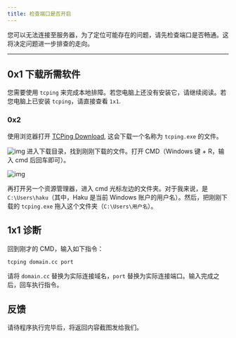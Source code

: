 ```yaml
---
title: 检查端口是否开启
---
```

您可以无法连接至服务器，为了定位可能存在的问题，请先检查端口是否畅通。这将决定问题进一步排查的走向。

---

## 0x1 下载所需软件

您需要使用 `tcping` 来完成本地排障。若您电脑上还没有安装它，请继续阅读。若您电脑上已安装 `tcping`，请直接查看 `1x1`.

### 0x2

使用浏览器打开 [TCPing Download](https://download.elifulkerson.com//files/tcping/0.39/tcping.exe), 这会下载一个名称为 `tcping.exe` 的文件。

![img](https://i.loli.net/2020/03/01/9vGVun4B8zYITe6.png)
进入下载目录，找到刚刚下载的文件。打开 CMD（Windows 键 + R，输入 cmd 后回车即可）。

![img](https://i.loli.net/2020/03/01/Dg8Wt2kTzqpGUhd.png)

再打开另一个资源管理器，进入 cmd 光标左边的文件夹。对于我来说，是 `C:\Users\haku`（其中，Haku 是当前 Windows 账户的用户名）。然后，把刚刚下载的 `tcping.exe` 拖入这个文件夹（`C:\Users\用户名`）。

## 1x1 诊断

回到刚才的 CMD，输入如下指令：

``` bash
tcping domain.cc port
```

请将 `domain.cc` 替换为实际连接域名，`port` 替换为实际连接端口。输入完成之后，回车执行指令。

## 反馈

请待程序执行完毕后，将返回内容截图发给我们。
